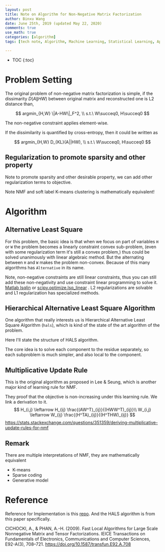 ```yaml
---
layout: post
title: Note on Algorithm for Non-Negative Matrix Factorization
author: Binxu Wang
date: June 25th, 2019 (updated May 22, 2020)
comments: true
use_math: true
categories: [algorithm]
tags: [tech note, Algorithm, Machine Learning, Statistical Learning, Applied Math, Linear Algebra, Numerical Method]

---
```


* TOC
{:toc}
# Problem Setting 

The original problem of non-negative matrix factorization is simple, if the dissimarity  $D(A\|HW)$ between original matrix and reconstructed one is L2 distance than, 

$$
argmin_{H,W} \|A-HW\|_F^2, \\
s.t.\ W\succeq0, H\succeq0
$$

The non-negative constraint applies element-wise. 

If the dissimilarity is quantified by cross-entropy, then it could be written as 

$$
argmin_{H,W} D_{KL}(A||HW), \\
s.t.\ W\succeq0, H\succeq0
$$

## Regularization to promote sparsity and other property

Note to promote sparsity and other desirable property, we can add other regularization terms to objective. 



Note NMF and soft label K-means clustering is mathematically equivalent! 

# Algorithm

## Alternative Least Square

For this problem, the basic idea is that when we focus on part of variables `H` or `W` the problem becomes a linearly constraint convex sub-problem, (even with some regularization term it's still a convex problem,) thus could be solved unanimously with linear algebraic method. But the alternating between `H` and `W` makes the problem non-convex. Because of this many algorithms has `Alternative` in its name. 

Note, non-negative constraints are still linear constraints, thus you can still add these non-negativity and use constraint linear programming to solve it. [Matlab lsqlin](https://www.mathworks.com/help/optim/ug/lsqlin.html) or [scipy.optimize.lsq_linear](https://docs.scipy.org/doc/scipy/reference/generated/scipy.optimize.lsq_linear.html) . L2 regularizations are solvable and L1 regularization has specialized methods. 



## Hierarchical Alternative Least Square Algorithm

One algorithm that really interests us is Hierarchical Alternative Least Square Algorithm (`hals`), which is kind of the state of the art algorithm of the problem. 

Here I'll state the structure of HALS algorithm. 

The core idea is to solve each component to the residue separately, so each subproblem is much simpler, and also local to the component. 

## Multiplicative Update Rule

This is the original algorithm as proposed in Lee & Seung, which is another major kind of learning rule for NMF. 

They proof that the objective is non-increasing under this learning rule. We link a derivation to it. 
$$
H_{i,j} \leftarrow H_{ij}   \frac{(AW^T)_{ij}}{(HWW^T)_{ij}}\\
W_{i,j} \leftarrow W_{ij}  \frac{(H^TA)_{ij}}{(H^THW)_{ij}}
$$
https://stats.stackexchange.com/questions/351359/deriving-multiplicative-update-rules-for-nmf







## Remark 
There are multiple interpretations of NMF, they are mathematically equivalent 

* K-means
* Sparse coding
* Generative model 

# Reference

Reference for Implementation is this [repo](<https://github.com/kimjingu/nonnegfac-matlab>). And the HALS algorithm is from this paper specifically.

CICHOCKI, A., & PHAN, A.-H. (2009). Fast Local Algorithms for Large Scale Nonnegative Matrix and Tensor Factorizations. IEICE Transactions on Fundamentals of Electronics, Communications and Computer Sciences, E92-A(3), 708–721. https://doi.org/10.1587/transfun.E92.A.708

